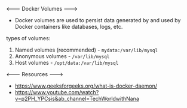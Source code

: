 


<--- Docker Volumes --->

- Docker volumes are used to persist data generated by and used by Docker containers like databases, logs, etc.

types of volumes:
1. Named volumes (recommended) - `mydata:/var/lib/mysql`
2. Anonymous volumes - `/var/lib/mysql`
3. Host volumes - `/opt/data:/var/lib/mysql`







<--- Resources --->
- https://www.geeksforgeeks.org/what-is-docker-daemon/
- https://www.youtube.com/watch?v=p2PH_YPCsis&ab_channel=TechWorldwithNana
